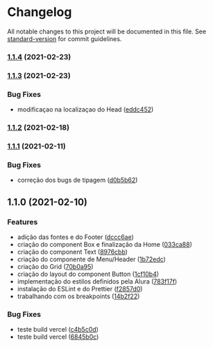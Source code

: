 # Changelog

All notable changes to this project will be documented in this file. See [standard-version](https://github.com/conventional-changelog/standard-version) for commit guidelines.

### [1.1.4](https://github.com/gspadilha/instalura/compare/v1.1.3...v1.1.4) (2021-02-23)

### [1.1.3](https://github.com/gspadilha/instalura/compare/v1.1.2...v1.1.3) (2021-02-23)


### Bug Fixes

* modificaçao na localizaçao do Head ([eddc452](https://github.com/gspadilha/instalura/commit/eddc452bd156437e622c3b8bdb8bc16c31a7ad96))

### [1.1.2](https://github.com/gspadilha/instalura/compare/v1.1.1...v1.1.2) (2021-02-18)

### [1.1.1](https://github.com/gspadilha/instalura/compare/v1.1.0...v1.1.1) (2021-02-11)


### Bug Fixes

* correção dos bugs de tipagem ([d0b5b62](https://github.com/gspadilha/instalura/commit/d0b5b62d7dc101372a968f7afc8794d9ea71c85c))

## 1.1.0 (2021-02-10)


### Features

* adição das fontes e do Footer ([dccc6ae](https://github.com/gspadilha/instalura/commit/dccc6ae742937182de3daffbf9a1280b26b3e20f))
* criação do component Box e finalização da Home ([033ca88](https://github.com/gspadilha/instalura/commit/033ca8844936f60c59f8dc61552adb91ab193465))
* criação do component Text ([8976cbb](https://github.com/gspadilha/instalura/commit/8976cbbf2d098f8f145ced6d498883b4fd443909))
* criação do componente de Menu/Header ([1b72edc](https://github.com/gspadilha/instalura/commit/1b72edc194695989e53cd6840032575d3416f6f0))
* criação do Grid ([70b0a95](https://github.com/gspadilha/instalura/commit/70b0a950f5e454fd0255a1111d5df05ad562f679))
* criação do layout do component Button ([1cf10b4](https://github.com/gspadilha/instalura/commit/1cf10b45f60d039b3fa842d9aa3fafb98ae78e27))
* implementação do estilos definidos pela Alura ([783f17f](https://github.com/gspadilha/instalura/commit/783f17fc5a2e1867097342d242db4067ad1a46f9))
* instalação do ESLint e do Prettier ([f2857d0](https://github.com/gspadilha/instalura/commit/f2857d01850b7a8d248976a5d419d1715eb0456e))
* trabalhando com os breakpoints ([14b2f22](https://github.com/gspadilha/instalura/commit/14b2f2221698685f681ffce3f907242982806df5))


### Bug Fixes

* teste build vercel ([c4b5c0d](https://github.com/gspadilha/instalura/commit/c4b5c0d8f51410c9f4bdec795b9250da89770de6))
* teste build vercel ([6845b0c](https://github.com/gspadilha/instalura/commit/6845b0c80f49173fb37321165e34d8938fa2965c))
